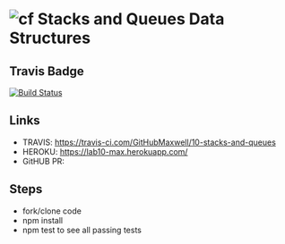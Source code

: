 ![cf](http://i.imgur.com/7v5ASc8.png) Stacks and Queues Data Structures
====

## Travis Badge

[![Build Status](https://travis-ci.com/GitHubMaxwell/10-stacks-and-queues.svg?branch=max-lab10)](https://travis-ci.com/GitHubMaxwell/10-stacks-and-queues)

## Links

* TRAVIS: https://travis-ci.com/GitHubMaxwell/10-stacks-and-queues
* HEROKU: https://lab10-max.herokuapp.com/
* GitHUB PR:

## Steps
* fork/clone code
* npm install
* npm test to see all passing tests